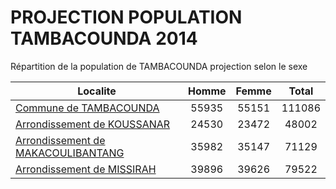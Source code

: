 # PROJECTION POPULATION TAMBACOUNDA 2014
	
Répartition de la population de TAMBACOUNDA projection selon le sexe
	
| Localite  | Homme | Femme | Total |
| --------- |:-----:|:-----:|:-----:|
| [Commune de TAMBACOUNDA](TAMBACOUNDA) | 55935 | 55151 | 111086 |
| [Arrondissement de KOUSSANAR](KOUSSANAR) | 24530 | 23472 | 48002 |
| [Arrondissement de MAKACOULIBANTANG](MAKACOULIBANTANG) | 35982 | 35147 | 71129 |
| [Arrondissement de MISSIRAH](MISSIRAH) | 39896 | 39626 | 79522 |
